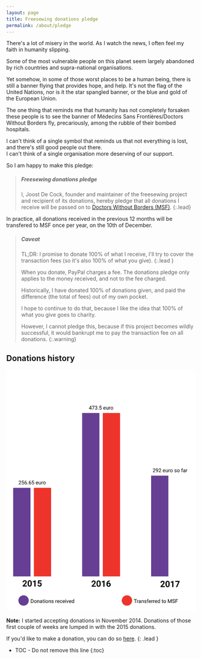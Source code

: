 ```yaml
---
layout: page
title: Freesewing donations pledge
permalink: /about/pledge
---
```

There's a lot of misery in the world. As I watch the news, I often feel my faith in humanity slipping.

Some of the most vulnerable people on this planet seem largely abandoned by rich countries and supra-national organisations.

Yet somehow, in some of those worst places to be a human being, there is still a banner flying that provides hope, and help. It's not the flag of the United Nations, nor is it the star spangled banner, or the blue and gold of the European Union.

The one thing that reminds me that humanity has not completely forsaken these people is to see the banner of M&eacute;decins Sans Fronti&egrave;res/Doctors Without Borders fly, precariously, among the rubble of their bombed hospitals.

I can't think of a single symbol that reminds us that not everything is lost, and there's still good people out there.  
I can't think of a single organisation more deserving of our support.

So I am happy to make this pledge:

> ##### Freesewing donations pledge
> I, Joost De Cock, founder and maintainer of the freesewing project and 
> recipient of its donations, hereby pledge that all donations I receive 
> will be passed on to
> [Doctors Without Borders (MSF)](http://www.msf.org/).
> {:.lead}

In practice, all donations received in the previous 12 months will be transfered to MSF once per year, on the 10th of December.



> ##### Caveat
> TL;DR: I promise to donate 100% of what I receive, I'll try to cover the transaction fees (so it's also 100% of what you give).
>  {:.lead }
>
> When you donate, PayPal charges a fee. 
> The donations pledge only applies to the money received, and not to the fee charged.
>
> Historically, I have donated 100% of donations given, and paid the difference 
> (the total of fees) out of my own pocket.
>
> I hope to continue to do that, because I like the idea that 100% of what you
> give goes to charity.
>
> However, I cannot pledge this, because if this project becomes wildly successful,
> it would bankrupt me to pay the transaction fee on all donations.
{:.warning}

## Donations history

![Donations overview](/img/donations.svg)

**Note:** I started accepting donations in November 2014. Donations of those
first couple of weeks are lumped in with the 2015 donations.

If you'd like to make a donation, you can do so [here](/donate).
{: .lead }

* TOC - Do not remove this line
{:toc}

